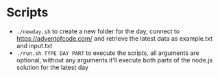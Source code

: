 # Scripts

- `./newday.sh` to create a new folder for the day, connect to https://adventofcode.com/ and retrieve the latest data as example.txt and input.txt
- `./run.sh TYPE DAY PART` to execute the scripts, all arguments are optional, without any arguments it'll execute both parts of the node.js solution for the latest day